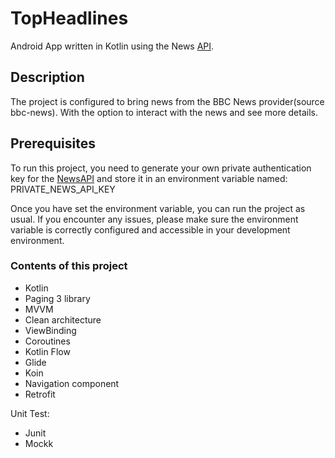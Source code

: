 # TopHeadlines
Android App written in Kotlin using the News [API](https://newsapi.org/docs/endpoints/top-headlines).

## Description
The project is configured to bring news from the BBC News provider(source bbc-news). With the option to interact with the news and see more details.

## Prerequisites
To run this project, you need to generate your own private authentication key for the [NewsAPI](https://newsapi.org/docs/get-started) and store it in an environment variable named: PRIVATE_NEWS_API_KEY

Once you have set the environment variable, you can run the project as usual. If you encounter any issues, please make sure the environment variable is correctly configured and accessible in your development environment.

### Contents of this project
  * Kotlin
  * Paging 3 library
  * MVVM
  * Clean architecture
  * ViewBinding
  * Coroutines
  * Kotlin Flow
  * Glide
  * Koin
  * Navigation component
  * Retrofit

Unit Test:
* Junit
* Mockk    
